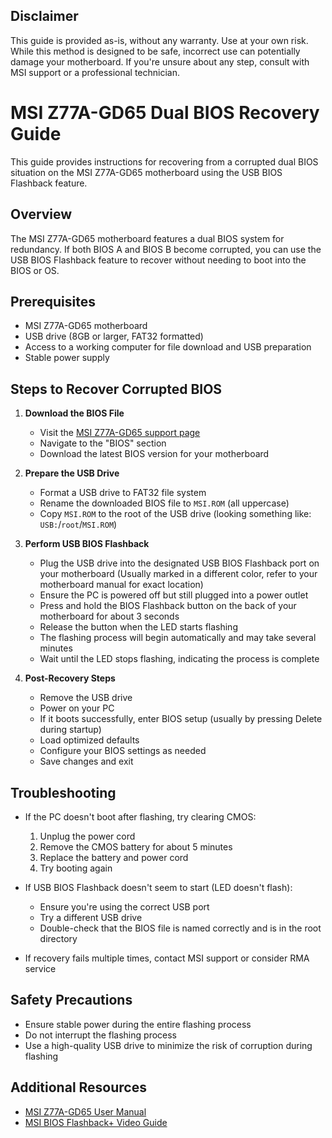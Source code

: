 ## Disclaimer

This guide is provided as-is, without any warranty. Use at your own risk. While this method is designed to be safe, incorrect use can potentially damage your motherboard. If you're unsure about any step, consult with MSI support or a professional technician.

# MSI Z77A-GD65 Dual BIOS Recovery Guide

This guide provides instructions for recovering from a corrupted dual BIOS situation on the MSI Z77A-GD65 motherboard using the USB BIOS Flashback feature.

## Overview

The MSI Z77A-GD65 motherboard features a dual BIOS system for redundancy. If both BIOS A and BIOS B become corrupted, you can use the USB BIOS Flashback feature to recover without needing to boot into the BIOS or OS.

## Prerequisites

- MSI Z77A-GD65 motherboard
- USB drive (8GB or larger, FAT32 formatted)
- Access to a working computer for file download and USB preparation
- Stable power supply

## Steps to Recover Corrupted BIOS

1. **Download the BIOS File**
   - Visit the [MSI Z77A-GD65 support page](https://www.msi.com/Motherboard/Z77AGD65/support)
   - Navigate to the "BIOS" section
   - Download the latest BIOS version for your motherboard

2. **Prepare the USB Drive**
   - Format a USB drive to FAT32 file system
   - Rename the downloaded BIOS file to `MSI.ROM` (all uppercase)
   - Copy `MSI.ROM` to the root of the USB drive (looking something like: `USB:`/`root`/`MSI.ROM`)

3. **Perform USB BIOS Flashback**
   - Plug the USB drive into the designated USB BIOS Flashback port on your motherboard
     (Usually marked in a different color, refer to your motherboard manual for exact location)
   - Ensure the PC is powered off but still plugged into a power outlet
   - Press and hold the BIOS Flashback button on the back of your motherboard for about 3 seconds
   - Release the button when the LED starts flashing
   - The flashing process will begin automatically and may take several minutes
   - Wait until the LED stops flashing, indicating the process is complete

4. **Post-Recovery Steps**
   - Remove the USB drive
   - Power on your PC
   - If it boots successfully, enter BIOS setup (usually by pressing Delete during startup)
   - Load optimized defaults
   - Configure your BIOS settings as needed
   - Save changes and exit

## Troubleshooting

- If the PC doesn't boot after flashing, try clearing CMOS:
  1. Unplug the power cord
  2. Remove the CMOS battery for about 5 minutes
  3. Replace the battery and power cord
  4. Try booting again

- If USB BIOS Flashback doesn't seem to start (LED doesn't flash):
  - Ensure you're using the correct USB port
  - Try a different USB drive
  - Double-check that the BIOS file is named correctly and is in the root directory

- If recovery fails multiple times, contact MSI support or consider RMA service

## Safety Precautions

- Ensure stable power during the entire flashing process
- Do not interrupt the flashing process
- Use a high-quality USB drive to minimize the risk of corruption during flashing

## Additional Resources

- [MSI Z77A-GD65 User Manual](https://www.msi.com/Motherboard/Z77AGD65/support#down-manual)
- [MSI BIOS Flashback+ Video Guide](https://www.youtube.com/watch?v=iTkXunUAriE)
